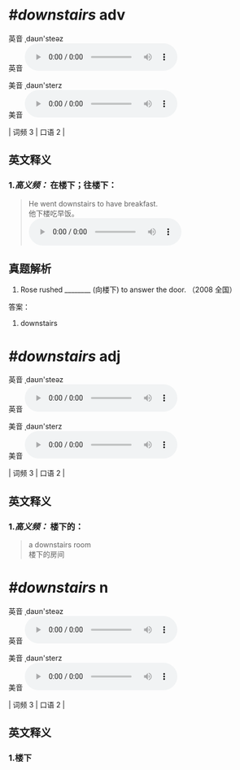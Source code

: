 # ***\#downstairs*** adv
英音 ˌdaʊn'steəz  
英音
<audio src="./media/downstairs-B.aac" controls="controls"></audio>

美音 ˌdaʊn'sterz  
美音
<audio src="./media/downstairs.aac" controls="controls"></audio>



| 词频 3 | 口语 2 |  

英文释义
---
### 1.*高义频：* **在楼下；往楼下：**  

 > He went downstairs to have breakfast.  
 > 他下楼吃早饭。    
<audio src="./media/downstairs-1.aac" controls="controls"></audio>


真题解析
---
1. Rose rushed ________ (向楼下) to answer the door.   （2008 全国）  

答案：
1. downstairs  

# ***\#downstairs*** adj
英音 ˌdaʊn'steəz  
英音
<audio src="./media/downstairs-B.aac" controls="controls"></audio>

美音 ˌdaʊn'sterz  
美音
<audio src="./media/downstairs.aac" controls="controls"></audio>



| 词频 3 | 口语 2 |  

英文释义
---
### 1.*高义频：* **楼下的：**  

 > a downstairs room  
 > 楼下的房间    


# ***\#downstairs*** n
英音 ˌdaʊn'steəz  
英音
<audio src="./media/downstairs-B.aac" controls="controls"></audio>

美音 ˌdaʊn'sterz  
美音
<audio src="./media/downstairs.aac" controls="controls"></audio>



| 词频 3 | 口语 2 |  

英文释义
---
### 1.**楼下**  


